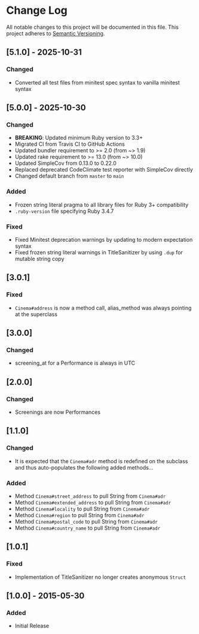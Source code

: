 # Change Log
All notable changes to this project will be documented in this file.
This project adheres to [Semantic Versioning](http://semver.org/).

## [5.1.0] - 2025-10-31
### Changed
- Converted all test files from minitest spec syntax to vanilla minitest syntax

## [5.0.0] - 2025-10-30
### Changed
- **BREAKING**: Updated minimum Ruby version to 3.3+
- Migrated CI from Travis CI to GitHub Actions
- Updated bundler requirement to >= 2.0 (from ~> 1.9)
- Updated rake requirement to >= 13.0 (from ~> 10.0)
- Updated SimpleCov from 0.13.0 to 0.22.0
- Replaced deprecated CodeClimate test reporter with SimpleCov directly
- Changed default branch from `master` to `main`

### Added
- Frozen string literal pragma to all library files for Ruby 3+ compatibility
- `.ruby-version` file specifying Ruby 3.4.7

### Fixed
- Fixed Minitest deprecation warnings by updating to modern expectation syntax
- Fixed frozen string literal warnings in TitleSanitizer by using `.dup` for mutable string copy

## [3.0.1]
### Fixed
- `Cinema#address` is now a method call, alias_method was always pointing at the
  superclass

## [3.0.0]
### Changed
- screening_at for a Performance is always in UTC

## [2.0.0]
### Changed
- Screenings are now Performances

## [1.1.0]
### Changed
- It is expected that the `Cinema#adr` method is redefined on the subclass and
  thus auto-populates the following added methods...

### Added
- Method `Cinema#street_address` to pull String from `Cinema#adr`
- Method `Cinema#extended_address` to pull String from `Cinema#adr`
- Method `Cinema#locality` to pull String from `Cinema#adr`
- Method `Cinema#region` to pull String from `Cinema#adr`
- Method `Cinema#postal_code` to pull String from `Cinema#adr`
- Method `Cinema#country_name` to pull String from `Cinema#adr`

## [1.0.1]
### Fixed
- Implementation of TitleSanitizer no longer creates anonymous `Struct`

## [1.0.0] - 2015-05-30
### Added
- Initial Release

